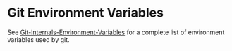 # Git Environment Variables

See [Git-Internals-Environment-Variables](https://git-scm.com/book/ms/v2/Git-Internals-Environment-Variables) for a complete list of environment variables used by git.
